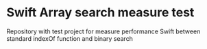 # Swift Array search measure test
Repository with test project for measure performance Swift between standard indexOf function and binary search

